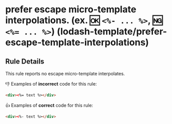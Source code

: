 # prefer escape micro-template interpolations. (ex. :ok: `<%- ... %>`, :ng: `<%= ... %>`) (lodash-template/prefer-escape-template-interpolations)

## Rule Details

This rule reports no escape micro-template interpolates.

:-1: Examples of **incorrect** code for this rule:

```html
<div><%= text %></div>
```

:+1: Examples of **correct** code for this rule:

```html
<div><%- text %></div>
```
